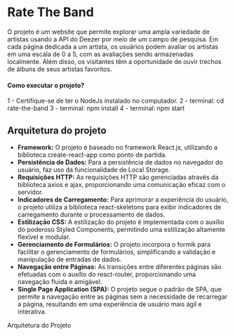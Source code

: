 # Rate The Band

O projeto é um website que permite explorar uma ampla variedade de artistas usando a API do Deezer por meio de um campo de pesquisa. Em cada página dedicada a um artista, os usuários podem avaliar os artistas em uma escala de 0 a 5, com as avaliações sendo armazenadas localmente. Além disso, os visitantes têm a oportunidade de ouvir trechos de álbuns de seus artistas favoritos.

#### Como executar o projeto?

1 - Certifique-se de ter o NodeJs instalado no computador.
2 - terminal: cd rate-the-band
3 - terminal: npm install
4 - terminal: npm start

## Arquitetura do projeto

- **Framework:** O projeto é baseado no framework React.js, utilizando a biblioteca create-react-app como ponto de partida.
- **Persistência de Dados:** Para a persistência de dados no navegador do usuário, faz uso da funcionalidade de Local Storage.
- **Requisições HTTP:** As requisições HTTP são gerenciadas através da biblioteca axios e ajax, proporcionando uma comunicação eficaz com o servidor.
- **Indicadores de Carregamento:** Para aprimorar a experiência do usuário, o projeto utiliza a biblioteca react-skeletons para exibir indicadores de carregamento durante o processamento de dados.
- **Estilização CSS:** A estilização do projeto é implementada com o auxílio do poderoso Styled Components, permitindo uma estilização altamente flexível e modular.
- **Gerenciamento de Formulários:** O projeto incorpora o formik para facilitar o gerenciamento de formulários, simplificando a validação e manipulação de entradas de dados.
- **Navegação entre Páginas:** As transições entre diferentes páginas são efetuadas com o auxílio do react-router, proporcionando uma navegação fluida e amigável.
- **Single Page Application (SPA):** O projeto segue o padrão de SPA, que permite a navegação entre as páginas sem a necessidade de recarregar a página, resultando em uma experiência de usuário mais ágil e interativa.

Arquitetura do Projeto









